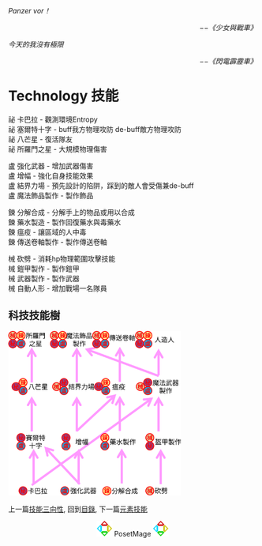 *Panzer vor！*  
<p align="right"><i>−−《少女與戰車》</i></p>

*今天的我沒有極限*  
<p align="right"><i>−−《閃電霹靂車》</i></p>

# Technology 技能  
祕 卡巴拉 - 觀測環境Entropy  
祕 塞爾特十字 -  buff我方物理攻防 de-buff敵方物理攻防  
祕 八芒星 - 復活隊友  
祕 所羅門之星 - 大規模物理傷害  

盧 強化武器 - 增加武器傷害  
盧 增幅 - 強化自身技能效果  
盧 結界力場 - 預先設計的陷阱，踩到的敵人會受傷兼de-buff  
盧 魔法飾品製作 - 製作飾品  

鍊 分解合成 - 分解手上的物品或用以合成  
鍊 藥水製造 - 製作回復藥水與毒藥水  
鍊 瘟疫 - 讓區域的人中毒  
鍊 傳送卷軸製作 - 製作傳送卷軸  

械 砍劈 - 消耗hp物理範圍攻擊技能  
械 鎧甲製作 - 製作鎧甲  
械 武器製作 - 製作武器  
械 自動人形 - 增加戰場一名隊員  

## 科技技能樹
<img src="./TechSkillTree.svg" Width="350" />


上一篇[技能三向性](../Triality), 
回到[目錄](/#ch-3-god-view), 
下一篇[元素技能](../Element)


<p align="center"><img src="/Icon/New/PosetMage_t.png" Height="32" /> PosetMage <img src="/Icon/New/PosetMage_t.png" Height="32" /></p>
